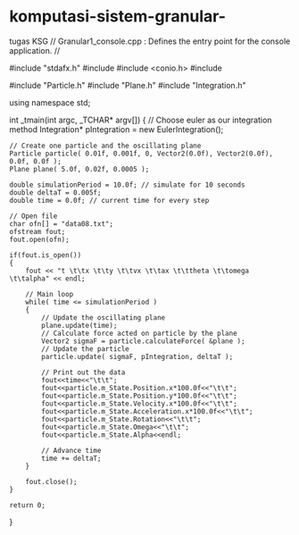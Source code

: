 # komputasi-sistem-granular-
tugas KSG 
// Granular1_console.cpp : Defines the entry point for the console application.
//

#include "stdafx.h"
#include <iostream>
#include <conio.h>
#include <fstream>

#include "Particle.h"
#include "Plane.h"
#include "Integration.h"

using namespace std;

int _tmain(int argc, _TCHAR* argv[])
{
	// Choose euler as our integration method
	Integration* pIntegration = new EulerIntegration();

	// Create one particle and the oscillating plane
	Particle particle( 0.01f, 0.001f, 0, Vector2(0.0f), Vector2(0.0f), 0.0f, 0.0f );
	Plane plane( 5.0f, 0.02f, 0.0005 );

	double simulationPeriod = 10.0f; // simulate for 10 seconds
	double deltaT = 0.005f;
	double time = 0.0f; // current time for every step

	// Open file
	char ofn[] = "data08.txt";
	ofstream fout;
	fout.open(ofn);

	if(fout.is_open())
	{
		fout << "t \t\tx \t\ty \t\tvx \t\tax \t\ttheta \t\tomega \t\talpha" << endl;

		// Main loop
		while( time <= simulationPeriod )
		{
			// Update the oscillating plane
			plane.update(time);
			// Calculate force acted on particle by the plane
			Vector2 sigmaF = particle.calculateForce( &plane );
			// Update the particle
			particle.update( sigmaF, pIntegration, deltaT );

			// Print out the data
			fout<<time<<"\t\t";
			fout<<particle.m_State.Position.x*100.0f<<"\t\t";
			fout<<particle.m_State.Position.y*100.0f<<"\t\t";
			fout<<particle.m_State.Velocity.x*100.0f<<"\t\t";
			fout<<particle.m_State.Acceleration.x*100.0f<<"\t\t";
			fout<<particle.m_State.Rotation<<"\t\t";
			fout<<particle.m_State.Omega<<"\t\t";
			fout<<particle.m_State.Alpha<<endl;

			// Advance time
			time += deltaT;
		}

		fout.close();
	}

	return 0;
}


